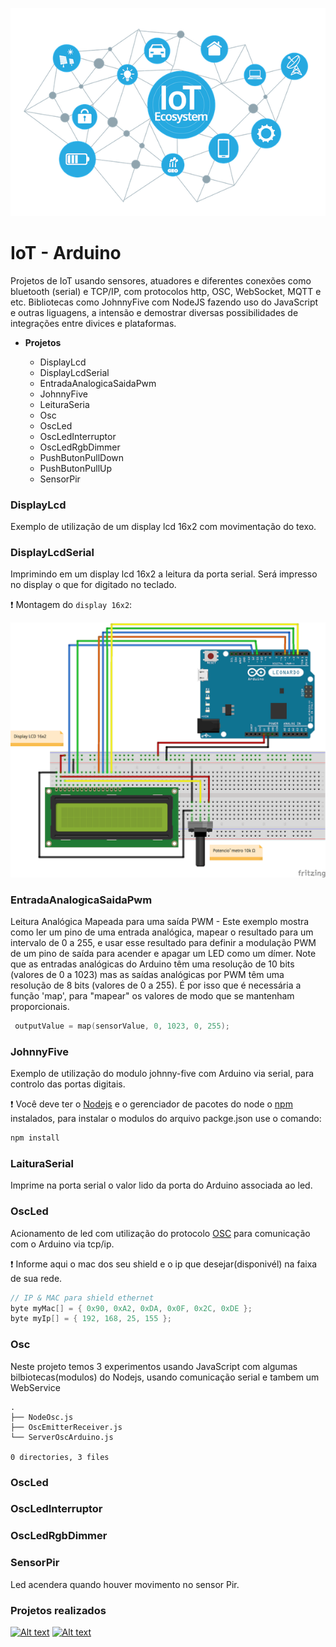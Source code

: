 
![alt text](https://github.com/houstonsantos/Arduino/blob/master/img/iot.png "Logo Title Text 2")


 <h1>IoT - Arduino</h1>
   
Projetos de IoT usando sensores, atuadores e diferentes conexões como bluetooth (serial) e TCP/IP, com protocolos http, OSC, WebSocket, MQTT e etc. Bibliotecas como JohnnyFive com NodeJS fazendo uso do JavaScript e outras liguagens, a intensão e demostrar diversas possibilidades de integrações entre divices e plataformas.


* **Projetos** 

    * DisplayLcd 
    * DisplayLcdSerial
    * EntradaAnalogicaSaidaPwm
    * JohnnyFive
    * LeituraSeria
    * Osc
    * OscLed
    * OscLedInterruptor
    * OscLedRgbDimmer
    * PushButonPullDown
    * PushButonPullUp
    * SensorPir

### DisplayLcd

Exemplo de utilização de um display lcd 16x2 com movimentação do texo.


### DisplayLcdSerial

Imprimindo em um display lcd 16x2 a leitura da porta serial. Será impresso no display o que for digitado no teclado. 

❗️ Montagem do ```display 16x2```:

![alt text](https://github.com/houstonsantos/Arduino/blob/master/img/display.png "Display")


### EntradaAnalogicaSaidaPwm

Leitura Analógica Mapeada para uma saída PWM - Este exemplo mostra como ler um pino de uma entrada analógica, mapear 
o resultado para um intervalo de 0 a 255, e usar esse resultado para definir a modulação PWM de um pino de saída 
para acender e apagar um LED como um dímer. Note que as entradas analógicas do Arduino têm uma resolução de 10 bits	
(valores de 0 a 1023) mas as saídas analógicas por PWM têm uma resolução de 8 bits (valores de 0 a 255). É por isso 
que é necessária a função 'map', para "mapear" os valores de modo que se mantenham proporcionais.

```C++
 outputValue = map(sensorValue, 0, 1023, 0, 255);
 ```

 ### JohnnyFive

Exemplo de utilização do modulo johnny-five com Arduino via serial, para controlo das portas digitais. 

❗️ Você deve ter o [Nodejs](https://nodejs.org/en/) e o gerenciador de pacotes do node o [npm](https://www.npmjs.com/) instalados, para instalar o modulos do arquivo packge.json use o comando:

 ```javascript
 npm install
 ```

 ### LaituraSerial

 Imprime na porta serial o valor lido da porta do Arduino associada ao led.


### OscLed

Acionamento de led com utilização do protocolo [OSC](https://es.wikipedia.org/wiki/OpenSound_Control) para comunicação com o Arduino via tcp/ip. 

❗️ Informe aqui o mac dos seu shield e o ip que desejar(disponivél) na faixa de sua rede.

```C++
// IP & MAC para shield ethernet 
byte myMac[] = { 0x90, 0xA2, 0xDA, 0x0F, 0x2C, 0xDE };				
byte myIp[] = { 192, 168, 25, 155 };
```


### Osc

Neste projeto temos 3 experimentos usando JavaScript com algumas bilbiotecas(modulos) do Nodejs, usando comunicação serial e tambem um WebService 

```
.
├── NodeOsc.js
├── OscEmitterReceiver.js
└── ServerOscArduino.js

0 directories, 3 files
```

### OscLed
### OscLedInterruptor
### OscLedRgbDimmer
### SensorPir

Led acendera quando houver movimento no sensor Pir. 










<h3>Projetos realizados</h3>

[![Alt text](https://i.ytimg.com/vi/bxiT6m4V0zQ/hqdefault.jpg?sqp=-oaymwEXCNACELwBSFryq4qpAwkIARUAAIhCGAE=&rs=AOn4CLAAS1DTp2p8pIziuU-4SzAAVMacMw)](https://www.youtube.com/watch?v=bxiT6m4V0zQ&list=PLB3JsvtYkUUsx2X43MCU6g3JFl168cwRX)             [![Alt text](https://i.ytimg.com/vi/eRzkdTaYYJM/hqdefault.jpg?sqp=-oaymwEZCNACELwBSFXyq4qpAwsIARUAAIhCGAFwAQ==&rs=AOn4CLAmyjIfCawxpc4xU8EF_3RDss9i3g)](https://www.youtube.com/watch?v=eRzkdTaYYJM&list=PLB3JsvtYkUUsx2X43MCU6g3JFl168cwRX&index=3&t=0s)







